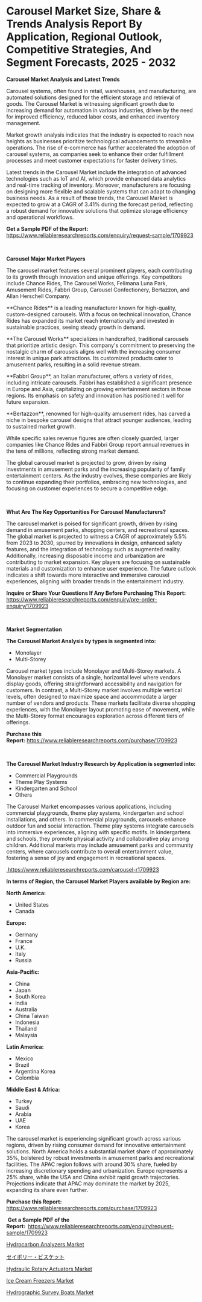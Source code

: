 <p><h1>Carousel Market Size, Share & Trends Analysis Report By Application, Regional Outlook, Competitive Strategies, And Segment Forecasts, 2025 - 2032</h1></p><p><strong>Carousel Market Analysis and Latest Trends</strong></p>
<p><p>Carousel systems, often found in retail, warehouses, and manufacturing, are automated solutions designed for the efficient storage and retrieval of goods. The Carousel Market is witnessing significant growth due to increasing demand for automation in various industries, driven by the need for improved efficiency, reduced labor costs, and enhanced inventory management. </p><p>Market growth analysis indicates that the industry is expected to reach new heights as businesses prioritize technological advancements to streamline operations. The rise of e-commerce has further accelerated the adoption of carousel systems, as companies seek to enhance their order fulfillment processes and meet customer expectations for faster delivery times.</p><p>Latest trends in the Carousel Market include the integration of advanced technologies such as IoT and AI, which provide enhanced data analytics and real-time tracking of inventory. Moreover, manufacturers are focusing on designing more flexible and scalable systems that can adapt to changing business needs. As a result of these trends, the Carousel Market is expected to grow at a CAGR of 3.41% during the forecast period, reflecting a robust demand for innovative solutions that optimize storage efficiency and operational workflows.</p></p>
<p><strong>Get a Sample PDF of the Report:&nbsp;</strong> <a href="https://www.reliableresearchreports.com/enquiry/request-sample/1709923?utm_campaign=48&utm_medium=2&utm_source=Github&utm_content=ia&utm_term=08042025&utm_id=carousel">https://www.reliableresearchreports.com/enquiry/request-sample/1709923</a></p>
<p>&nbsp;</p>
<p><strong>Carousel Major Market Players</strong></p>
<p><p>The carousel market features several prominent players, each contributing to its growth through innovation and unique offerings. Key competitors include Chance Rides, The Carousel Works, Felimana Luna Park, Amusement Rides, Fabbri Group, Carousel Confectionery, Bertazzon, and Allan Herschell Company.</p><p>**Chance Rides** is a leading manufacturer known for high-quality, custom-designed carousels. With a focus on technical innovation, Chance Rides has expanded its market reach internationally and invested in sustainable practices, seeing steady growth in demand.</p><p>**The Carousel Works** specializes in handcrafted, traditional carousels that prioritize artistic design. This company's commitment to preserving the nostalgic charm of carousels aligns well with the increasing consumer interest in unique park attractions. Its customized products cater to amusement parks, resulting in a solid revenue stream.</p><p>**Fabbri Group**, an Italian manufacturer, offers a variety of rides, including intricate carousels. Fabbri has established a significant presence in Europe and Asia, capitalizing on growing entertainment sectors in those regions. Its emphasis on safety and innovation has positioned it well for future expansion.</p><p>**Bertazzon**, renowned for high-quality amusement rides, has carved a niche in bespoke carousel designs that attract younger audiences, leading to sustained market growth. </p><p>While specific sales revenue figures are often closely guarded, larger companies like Chance Rides and Fabbri Group report annual revenues in the tens of millions, reflecting strong market demand.</p><p>The global carousel market is projected to grow, driven by rising investments in amusement parks and the increasing popularity of family entertainment centers. As the industry evolves, these companies are likely to continue expanding their portfolios, embracing new technologies, and focusing on customer experiences to secure a competitive edge.</p></p>
<p>&nbsp;</p>
<p><strong>What Are The Key Opportunities For Carousel Manufacturers?</strong></p>
<p><p>The carousel market is poised for significant growth, driven by rising demand in amusement parks, shopping centers, and recreational spaces. The global market is projected to witness a CAGR of approximately 5.5% from 2023 to 2030, spurred by innovations in design, enhanced safety features, and the integration of technology such as augmented reality. Additionally, increasing disposable income and urbanization are contributing to market expansion. Key players are focusing on sustainable materials and customization to enhance user experience. The future outlook indicates a shift towards more interactive and immersive carousel experiences, aligning with broader trends in the entertainment industry.</p></p>
<p><strong>Inquire or Share Your Questions If Any Before Purchasing This Report:</strong> <a href="https://www.reliableresearchreports.com/enquiry/pre-order-enquiry/1709923?utm_campaign=48&utm_medium=2&utm_source=Github&utm_content=ia&utm_term=08042025&utm_id=carousel">https://www.reliableresearchreports.com/enquiry/pre-order-enquiry/1709923</a></p>
<p>&nbsp;</p>
<p><strong>Market Segmentation</strong></p>
<p><strong>The Carousel Market Analysis by types is segmented into:</strong></p>
<p><ul><li>Monolayer</li><li>Multi-Storey</li></ul></p>
<p><p>Carousel market types include Monolayer and Multi-Storey markets. A Monolayer market consists of a single, horizontal level where vendors display goods, offering straightforward accessibility and navigation for customers. In contrast, a Multi-Storey market involves multiple vertical levels, often designed to maximize space and accommodate a larger number of vendors and products. These markets facilitate diverse shopping experiences, with the Monolayer layout promoting ease of movement, while the Multi-Storey format encourages exploration across different tiers of offerings.</p></p>
<p><strong>Purchase this Report:&nbsp;</strong><a href="https://www.reliableresearchreports.com/purchase/1709923?utm_campaign=48&utm_medium=2&utm_source=Github&utm_content=ia&utm_term=08042025&utm_id=carousel">https://www.reliableresearchreports.com/purchase/1709923</a></p>
<p>&nbsp;</p>
<p><strong>The Carousel Market Industry Research by Application is segmented into:</strong></p>
<p><ul><li>Commercial Playgrounds</li><li>Theme Play Systems</li><li>Kindergarten and School</li><li>Others</li></ul></p>
<p><p>The Carousel Market encompasses various applications, including commercial playgrounds, theme play systems, kindergarten and school installations, and others. In commercial playgrounds, carousels enhance outdoor fun and social interaction. Theme play systems integrate carousels into immersive experiences, aligning with specific motifs. In kindergartens and schools, they promote physical activity and collaborative play among children. Additional markets may include amusement parks and community centers, where carousels contribute to overall entertainment value, fostering a sense of joy and engagement in recreational spaces.</p></p>
<p><a href="https://www.reliableresearchreports.com/carousel-r1709923?utm_campaign=48&utm_medium=2&utm_source=Github&utm_content=ia&utm_term=08042025&utm_id=carousel">&nbsp;https://www.reliableresearchreports.com/carousel-r1709923</a></p>
<p><strong>In terms of Region, the Carousel Market Players available by Region are:</strong></p>
<p>
    <p> <strong> North America: </strong>
        <ul>
            <li>United States</li>
            <li>Canada</li>
        </ul>
        </p> 
    <p> <strong> Europe: </strong>
        <ul>
            <li>Germany</li>
            <li>France</li>
            <li>U.K.</li>
            <li>Italy</li>
            <li>Russia</li>
        </ul>
        </p> 
    <p> <strong> Asia-Pacific: </strong>
        <ul>
            <li>China</li>
            <li>Japan</li>
            <li>South Korea</li>
            <li>India</li>
            <li>Australia</li>
            <li>China Taiwan</li>
            <li>Indonesia</li>
            <li>Thailand</li>
            <li>Malaysia</li>
        </ul>
        </p> 
    <p> <strong> Latin America: </strong>
        <ul>
            <li>Mexico</li>
            <li>Brazil</li>
            <li>Argentina Korea</li>
            <li>Colombia</li>
        </ul>
        </p> 
    <p> <strong> Middle East & Africa: </strong>
        <ul>
            <li>Turkey</li>
            <li>Saudi</li>
            <li>Arabia</li>
            <li>UAE</li>
            <li>Korea</li>
        </ul>
    </p>
    </p>
<p><p>The carousel market is experiencing significant growth across various regions, driven by rising consumer demand for innovative entertainment solutions. North America holds a substantial market share of approximately 35%, bolstered by robust investments in amusement parks and recreational facilities. The APAC region follows with around 30% share, fueled by increasing discretionary spending and urbanization. Europe represents a 25% share, while the USA and China exhibit rapid growth trajectories. Projections indicate that APAC may dominate the market by 2025, expanding its share even further.</p></p>
<p><strong>Purchase this Report: </strong><a href="https://www.reliableresearchreports.com/purchase/1709923?utm_campaign=48&utm_medium=2&utm_source=Github&utm_content=ia&utm_term=08042025&utm_id=carousel">https://www.reliableresearchreports.com/purchase/1709923</a></p>
<p>&nbsp;<strong>Get a Sample PDF of the Report:&nbsp;&nbsp;</strong><a href="https://www.reliableresearchreports.com/enquiry/request-sample/1709923?utm_campaign=48&utm_medium=2&utm_source=Github&utm_content=ia&utm_term=08042025&utm_id=carousel">https://www.reliableresearchreports.com/enquiry/request-sample/1709923</a></p>
<p><strong></strong></p>
<p><p><a href="https://github.com/variothonia/Market-Research-Report-List-1/blob/main/hydrocarbon-analyzers-market.md?utm_campaign=48&utm_medium=2&utm_source=Github&utm_content=ia&utm_term=08042025&utm_id=carousel">Hydrocarbon Analyzers Market</a></p><p><a href="https://github.com/lababdou/Market-Research-Report-List-7/blob/main/405528453027.md?utm_campaign=48&utm_medium=2&utm_source=Github&utm_content=ia&utm_term=08042025&utm_id=carousel">セイボリー・ビスケット</a></p><p><a href="https://github.com/hutchkloor4x/Market-Research-Report-List-1/blob/main/hydraulic-rotary-actuators-market.md?utm_campaign=48&utm_medium=2&utm_source=Github&utm_content=ia&utm_term=08042025&utm_id=carousel">Hydraulic Rotary Actuators Market</a></p><p><a href="https://github.com/kaforarvero/Market-Research-Report-List-1/blob/main/ice-cream-freezers-market.md?utm_campaign=48&utm_medium=2&utm_source=Github&utm_content=ia&utm_term=08042025&utm_id=carousel">Ice Cream Freezers Market</a></p><p><a href="https://github.com/berkemiars2j/Market-Research-Report-List-1/blob/main/hydrographic-survey-boats-market.md?utm_campaign=48&utm_medium=2&utm_source=Github&utm_content=ia&utm_term=08042025&utm_id=carousel">Hydrographic Survey Boats Market</a></p></p>